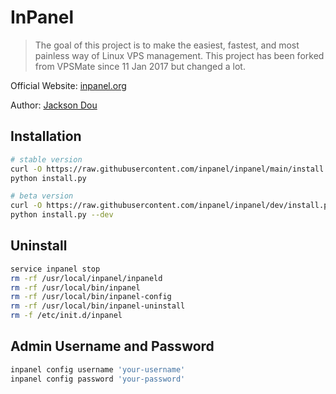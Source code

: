 # InPanel

> The goal of this project is to make the easiest, fastest, and most painless way of Linux VPS management. This project has been forked from VPSMate since 11 Jan 2017 but changed a lot.

Official Website: [inpanel.org](https://inpanel.org 'InPanel')

Author: [Jackson Dou](https://github.com/jksdou 'Jackson Dou')

## Installation

```bash
# stable version
curl -O https://raw.githubusercontent.com/inpanel/inpanel/main/install.py
python install.py

# beta version
curl -O https://raw.githubusercontent.com/inpanel/inpanel/dev/install.py
python install.py --dev
```

## Uninstall

```bash
service inpanel stop
rm -rf /usr/local/inpanel/inpaneld
rm -rf /usr/local/bin/inpanel
rm -rf /usr/local/bin/inpanel-config
rm -rf /usr/local/bin/inpanel-uninstall
rm -f /etc/init.d/inpanel
```

## Admin Username and Password

```bash
inpanel config username 'your-username'
inpanel config password 'your-password'
```
